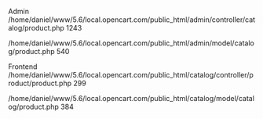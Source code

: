 
Admin
/home/daniel/www/5.6/local.opencart.com/public_html/admin/controller/catalog/product.php
1243


/home/daniel/www/5.6/local.opencart.com/public_html/admin/model/catalog/product.php
540

Frontend
/home/daniel/www/5.6/local.opencart.com/public_html/catalog/controller/product/product.php
299

/home/daniel/www/5.6/local.opencart.com/public_html/catalog/model/catalog/product.php
384